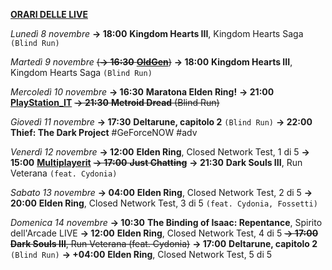<b><u>ORARI DELLE LIVE</u></b>

<i>Lunedì 8 novembre</i>
<b>→ 18:00</b> <b>Kingdom Hearts III</b>, Kingdom Hearts Saga <code>(Blind Run)</code>

<i>Martedì 9 novembre</i>
<s>(<b>→ 16:30</b> <a href="https://www.twitch.tv/oldgenproject"><b>OldGen</b></a>)</s>
<b>→ 18:00</b> <b>Kingdom Hearts III</b>, Kingdom Hearts Saga <code>(Blind Run)</code>

<i>Mercoledì 10 novembre</i>
<b>→ 16:30</b> <b>Maratona Elden Ring!</b>
<b>→ 21:00</b> <a href="https://www.twitch.tv/playstation_it"><b>PlayStation_IT</b></a>
<s><b>→ 21:30</b> <b>Metroid Dread</b> (Blind Run)</s>

<i>Giovedì 11 novembre</i>
<b>→ 17:30</b> <b>Deltarune, capitolo 2</b> <code>(Blind Run)</code>
<b>→ 22:00</b> <b>Thief: The Dark Project</b> #GeForceNOW #adv

<i>Venerdì 12 novembre</i>
<b>→ 12:00</b> <b>Elden Ring</b>, Closed Network Test, 1 di 5
<b>→ 15:00</b> <a href="https://www.twitch.tv/multiplayerit"><b>Multiplayerit</b></a>
<s><b>→ 17:00</b> <b>Just Chatting</b></s>
<b>→ 21:30</b> <b>Dark Souls III</b>, Run Veterana <code>(feat. Cydonia)</code>

<i>Sabato 13 novembre</i>
<b>→ 04:00</b> <b>Elden Ring</b>, Closed Network Test, 2 di 5
<b>→ 20:00</b> <b>Elden Ring</b>, Closed Network Test, 3 di 5 <code>(feat. Cydonia, Fossetti)</code>

<i>Domenica 14 novembre</i>
<b>→ 10:30</b> <b>The Binding of Isaac: Repentance</b>, Spirito dell'Arcade LIVE
<b>→ 12:00</b> <b>Elden Ring</b>, Closed Network Test, 4 di 5
<s><b>→ 17:00</b> <b>Dark Souls III</b>, Run Veterana (feat. Cydonia)</s>
<b>→ 17:00</b> <b>Deltarune, capitolo 2</b> <code>(Blind Run)</code>
<b>→ +04:00</b> <b>Elden Ring</b>, Closed Network Test, 5 di 5

